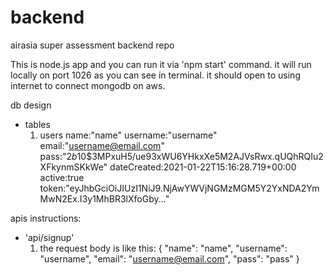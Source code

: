 # backend
airasia super assessment backend repo

This is node.js app and you can run it via 'npm start' command.
it will run locally on port 1026 as you can see in terminal.
it should open to using internet to connect mongodb on aws.

db design
- tables
  1. users
    name:"name"
    username:"username"
    email:"username@email.com"
    pass:"$2b$10$3MPxuH5/ue93xWU6YHkxXe5M2AJVsRwx.qUQhRQIu2XFkynmSKkWe"
    dateCreated:2021-01-22T15:16:28.719+00:00
    active:true
    token:"eyJhbGciOiJIUzI1NiJ9.NjAwYWVjNGMzMGM5Y2YxNDA2YmMwN2Ex.I3y1MhBR3lXfoGby..."

apis instructions:
- 'api/signup'
  1. the request body is like this:
    {
        "name": "name",
        "username": "username",
        "email": "username@email.com",
        "pass": "pass"
    }
